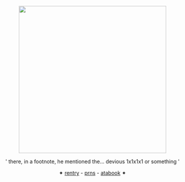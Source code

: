 <p align="center">
<img src="https://github.com/yurrycanon/yurrycanon_/blob/main/1x yayay.gif" width="400" align="center" class="fr-fir fr-dii" height="400"></div>
</p>

<p align="center"> ' there, in a footnote, he mentioned the... devious 1x1x1x1 or something ' </p>

<p align="center">✦ <a href="https://rentry.co/ghoztflag">rentry</a> - <a href="https://pronouns.cc/@yurrycanon_">prns</a> - <a href="https://yurrycanon.atabook.org">atabook</a> ✦</p>
